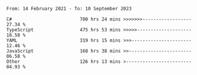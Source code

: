 <!-- [![Top Langs](https://github-readme-stats.vercel.app/api/top-langs/?username=thititongumpun&layout=compact&langs_count=7&theme=prussian)](https://github.com/thititongumpun)
[![Anurag's GitHub stats](https://github-readme-stats.vercel.app/api?username=thititongumpun&hide=stars&show_icons=true&theme=prussian)](https://github.com/thititongumpun) -->

<!--START_SECTION:waka-->

```text
From: 14 February 2021 - To: 10 September 2023

C#                         700 hrs 24 mins >>>>>>>------------------   27.34 %
TypeScript                 475 hrs 53 mins >>>>>--------------------   18.58 %
YAML                       319 hrs 15 mins >>>----------------------   12.46 %
JavaScript                 168 hrs 38 mins >>-----------------------   06.58 %
Other                      126 hrs 13 mins >------------------------   04.93 %
```

<!--END_SECTION:waka-->

